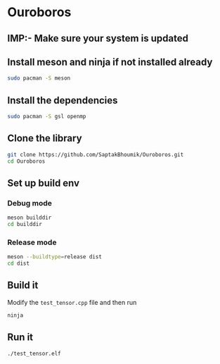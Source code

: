 # Ouroboros

## IMP:- Make sure your system is updated

## Install meson and ninja if not installed already

```sh
sudo pacman -S meson
```

## Install the dependencies

```sh
sudo pacman -S gsl openmp
```

## Clone the library

```sh
git clone https://github.com/SaptakBhoumik/Ouroboros.git
cd Ouroboros
```

## Set up build env

### Debug mode

```sh
meson builddir
cd builddir
```

### Release mode 

```sh
meson --buildtype=release dist
cd dist
```

## Build it
Modify the ``test_tensor.cpp`` file and then run
```sh
ninja
```

## Run it

```sh
./test_tensor.elf
```